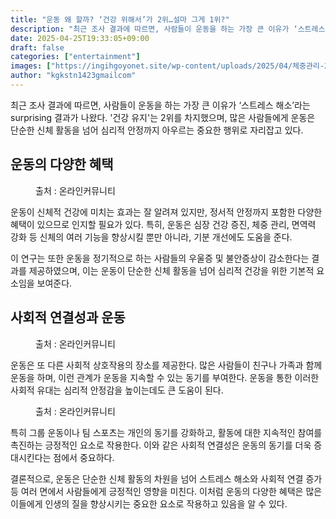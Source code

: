 ```yaml
---
title: "운동 왜 할까? ‘건강 위해서’가 2위…설마 그게 1위?"
description: "최근 조사 결과에 따르면, 사람들이 운동을 하는 가장 큰 이유가 ‘스트레스 해소’라는 surprising 결과가 나왔다. '건강 유지'는 2위를 차지했으며, 많은 사람들에게 운동은 단순한 신체 활동을 넘어 심리적 안정까지 아우르는 중요한 행위로 자리잡고 있다."
date: 2025-04-25T19:33:05+09:00
draft: false
categories: ["entertainment"]
images: ["https://ingihgoyonet.site/wp-content/uploads/2025/04/체중관리-2-1024x684.jpg", "https://ingihgoyonet.site/wp-content/uploads/2025/04/단체운동-1024x684.jpg", "https://ingihgoyonet.site/wp-content/uploads/2025/04/그룹운동-1024x683.jpg"]
author: "kgkstn1423gmailcom"
---
```


<p>최근 조사 결과에 따르면, 사람들이 운동을 하는 가장 큰 이유가 ‘스트레스 해소’라는 surprising 결과가 나왔다. '건강 유지'는 2위를 차지했으며, 많은 사람들에게 운동은 단순한 신체 활동을 넘어 심리적 안정까지 아우르는 중요한 행위로 자리잡고 있다.</p> <h2 >운동의 다양한 혜택</h2> <figure ><img src="https://ingihgoyonet.site/wp-content/uploads/2025/04/체중관리-2-1024x684.jpg" alt="" style="aspect-ratio:16/9;object-fit:cover"/><figcaption >출처 : 온라인커뮤니티</figcaption></figure> <p>운동이 신체적 건강에 미치는 효과는 잘 알려져 있지만, 정서적 안정까지 포함한 다양한 혜택이 있으므로 인지할 필요가 있다. 특히, 운동은 심장 건강 증진, 체중 관리, 면역력 강화 등 신체의 여러 기능을 향상시킬 뿐만 아니라, 기분 개선에도 도움을 준다.</p> <p>이 연구는 또한 운동을 정기적으로 하는 사람들의 우울증 및 불안증상이 감소한다는 결과를 제공하였으며, 이는 운동이 단순한 신체 활동을 넘어 심리적 건강을 위한 기본적 요소임을 보여준다.</p> <h2 >사회적 연결성과 운동</h2> <figure ><img src="https://ingihgoyonet.site/wp-content/uploads/2025/04/단체운동-1024x684.jpg" alt="" style="aspect-ratio:16/9;object-fit:cover"/><figcaption >출처 : 온라인커뮤니티</figcaption></figure> <p>운동은 또 다른 사회적 상호작용의 장소를 제공한다. 많은 사람들이 친구나 가족과 함께 운동을 하며, 이런 관계가 운동을 지속할 수 있는 동기를 부여한다. 운동을 통한 이러한 사회적 유대는 심리적 안정감을 높이는데도 큰 도움이 된다.</p> <figure ><img src="https://ingihgoyonet.site/wp-content/uploads/2025/04/그룹운동-1024x683.jpg" alt="" style="aspect-ratio:16/9;object-fit:cover"/><figcaption >출처 : 온라인커뮤니티</figcaption></figure> <p>특히 그룹 운동이나 팀 스포츠는 개인의 동기를 강화하고, 활동에 대한 지속적인 참여를 촉진하는 긍정적인 요소로 작용한다. 이와 같은 사회적 연결성은 운동의 동기를 더욱 증대시킨다는 점에서 중요하다.</p> <p>결론적으로, 운동은 단순한 신체 활동의 차원을 넘어 스트레스 해소와 사회적 연결 증가 등 여러 면에서 사람들에게 긍정적인 영향을 미친다. 이처럼 운동의 다양한 혜택은 많은 이들에게 인생의 질을 향상시키는 중요한 요소로 작용하고 있음을 알 수 있다.</p>
